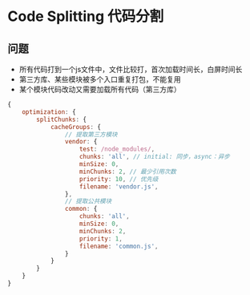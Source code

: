 # Code Splitting 代码分割
## 问题
- 所有代码打到一个js文件中，文件比较打，首次加载时间长，白屏时间长
- 第三方库、某些模块被多个入口重复打包，不能复用
- 某个模块代码改动又需要加载所有代码（第三方库）
```js
{
    optimization: {
        splitChunks: {
            cacheGroups: {
                // 提取第三方模块
                vendor: {
                    test: /node_modules/,
                    chunks: 'all', // initial: 同步，async：异步
                    minSize: 0,
                    minChunks: 2, // 最少引用次数
                    priority: 10, // 优先级
                    filename: 'vendor.js',
                },
                // 提取公共模块
                common: {
                    chunks: 'all',
                    minSize: 0,
                    minChunks: 2,
                    priority: 1,
                    filename: 'common.js',
                }
            }
        }
    }
}
```